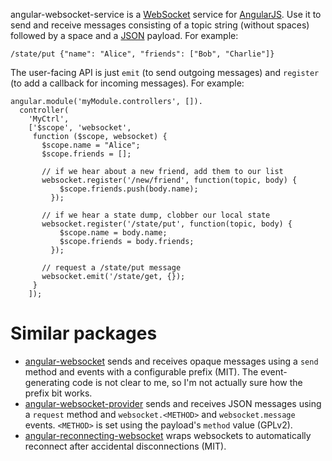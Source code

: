 angular-websocket-service is a [WebSocket][] service for
[AngularJS][].  Use it to send and receive messages consisting of a
topic string (without spaces) followed by a space and a [JSON][]
payload.  For example:

    /state/put {"name": "Alice", "friends": ["Bob", "Charlie"]}

The user-facing API is just `emit` (to send outgoing messages) and
`register` (to add a callback for incoming messages).  For example:

    angular.module('myModule.controllers', []).
      controller(
        'MyCtrl',
        ['$scope', 'websocket',
         function ($scope, websocket) {
           $scope.name = "Alice";
           $scope.friends = [];

           // if we hear about a new friend, add them to our list
           websocket.register('/new/friend', function(topic, body) {
               $scope.friends.push(body.name);
             });

           // if we hear a state dump, clobber our local state
           websocket.register('/state/put', function(topic, body) {
               $scope.name = body.name;
               $scope.friends = body.friends;
             });

           // request a /state/put message
           websocket.emit('/state/get, {});
         }
        ]);

Similar packages
================

* [angular-websocket][] sends and receives opaque messages using a
  `send` method and events with a configurable prefix (MIT).  The
  event-generating code is not clear to me, so I'm not actually sure
  how the prefix bit works.
* [angular-websocket-provider][] sends and receives JSON messages
  using a `request` method and `websocket.<METHOD>` and
  `websocket.message` events.  `<METHOD>` is set using the payload's
  `method` value (GPLv2).
* [angular-reconnecting-websocket][] wraps websockets to automatically
  reconnect after accidental disconnections (MIT).

[WebSocket]: http://www.w3.org/TR/websockets/
[AngularJS]: https://angularjs.org/
[JSON]: http://json.org/
[angular-websocket]: https://github.com/gdi2290/angular-websocket
[angular-websocket-provider]: https://github.com/instabledesign/angular-websocket
[angular-reconnecting-websocket]: https://github.com/adieu/angular-reconnecting-websocket
